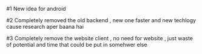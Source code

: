 

#1 New idea for android

#2 Completely removed the old backend , new one faster and new techlogy cause research aper baana hai

#3 Completely remove the website client , no need for website , just waste of potential and time that could be put in somehwer else


